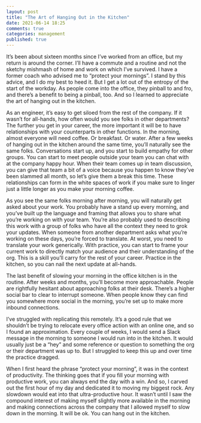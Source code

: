 ```yaml
---
layout: post
title: "The Art of Hanging Out in the Kitchen"
date: 2021-06-14 18:25
comments: true
categories: management
published: true
---
```

It’s been about sixteen months since I’ve worked from an office, but my return is around the corner. I’ll have a commute and a routine and not the sketchy mishmash of home and work on which I’ve survived. I have a former coach who advised me to “protect your mornings”. I stand by this advice, and I do my best to heed it. But I get a lot out of the entropy of the start of the workday. As people come into the office, they pinball to and fro, and there’s a benefit to being a pinball, too. And so I learned to appreciate the art of hanging out in the kitchen.

As an engineer, it’s easy to get siloed from the rest of the company. If it wasn’t for all-hands, how often would you see folks in other departments? The further you get in your career, the more important it will be to have relationships with your counterparts in other functions. In the morning, almost everyone will need coffee. Or breakfast. Or water. After a few weeks of hanging out in the kitchen around the same time, you’ll naturally see the same folks. Conversations start up, and you start to build empathy for other groups. You can start to meet people outside your team you can chat with at the company happy hour. When their team comes up in team discussion, you can give that team a bit of a voice because you happen to know they’ve been slammed all month, so let’s give them a break this time. These relationships can form in the white spaces of work if you make sure to linger just a little longer as you make your morning coffee.

As you see the same folks morning after morning, you will naturally get asked about your work. You probably have a stand up every morning, and you’ve built up the language and framing that allows you to share what you’re working on with your team. You’re also probably used to describing this work with a group of folks who have all the context they need to grok your updates. When someone from another department asks what you’re working on these days, you’re forced to translate. At worst, you need to translate your work generically. With practice, you can start to frame your current work to directly match your audience and their understanding of the org. This is a skill you’ll carry for the rest of your career. Practice in the kitchen, so you can nail the next update at all-hands.

The last benefit of slowing your morning in the office kitchen is in the routine. After weeks and months, you’ll become more approachable. People are rightfully hesitant about approaching folks at their desk. There’s a higher social bar to clear to interrupt someone. When people know they can find you somewhere more social in the morning, you’re set up to make more inbound connections.

I’ve struggled with replicating this remotely. It’s a good rule that we shouldn’t be trying to relocate every office action with an online one, and so I found an approximation. Every couple of weeks, I would send a Slack message in the morning to someone I would run into in the kitchen. It would usually just be a “hey” and some reference or question to something the org or their department was up to. But I struggled to keep this up and over time the practice dragged.

When I first heard the phrase “protect your morning”, it was in the context of productivity. The thinking goes that if you fill your morning with productive work, you can always end the day with a win. And so, I carved out the first hour of my day and dedicated it to moving my biggest rock. Any slowdown would eat into that ultra-productive hour. It wasn’t until I saw the compound interest of making myself slightly more available in the morning and making connections across the company that I allowed myself to slow down in the morning. It will be ok. You can hang out in the kitchen.
